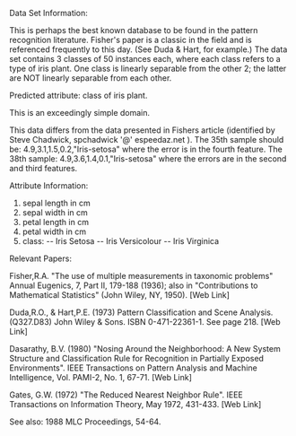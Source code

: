 Data Set Information:

This is perhaps the best known database to be found in the pattern recognition literature. Fisher's paper is a classic in the field and is referenced frequently to this day. (See Duda & Hart, for example.) The data set contains 3 classes of 50 instances each, where each class refers to a type of iris plant. One class is linearly separable from the other 2; the latter are NOT linearly separable from each other. 

Predicted attribute: class of iris plant. 

This is an exceedingly simple domain. 

This data differs from the data presented in Fishers article (identified by Steve Chadwick, spchadwick '@' espeedaz.net ). The 35th sample should be: 4.9,3.1,1.5,0.2,"Iris-setosa" where the error is in the fourth feature. The 38th sample: 4.9,3.6,1.4,0.1,"Iris-setosa" where the errors are in the second and third features.


Attribute Information:

1. sepal length in cm 
2. sepal width in cm 
3. petal length in cm 
4. petal width in cm 
5. class: 
-- Iris Setosa 
-- Iris Versicolour 
-- Iris Virginica


Relevant Papers:

Fisher,R.A. "The use of multiple measurements in taxonomic problems" Annual Eugenics, 7, Part II, 179-188 (1936); also in "Contributions to Mathematical Statistics" (John Wiley, NY, 1950). 
[Web Link] 

Duda,R.O., & Hart,P.E. (1973) Pattern Classification and Scene Analysis. (Q327.D83) John Wiley & Sons. ISBN 0-471-22361-1. See page 218. 
[Web Link] 

Dasarathy, B.V. (1980) "Nosing Around the Neighborhood: A New System Structure and Classification Rule for Recognition in Partially Exposed Environments". IEEE Transactions on Pattern Analysis and Machine Intelligence, Vol. PAMI-2, No. 1, 67-71. 
[Web Link] 

Gates, G.W. (1972) "The Reduced Nearest Neighbor Rule". IEEE Transactions on Information Theory, May 1972, 431-433. 
[Web Link] 

See also: 1988 MLC Proceedings, 54-64.
